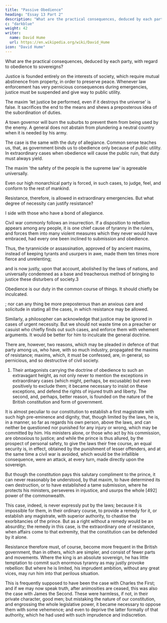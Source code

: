 ```yaml
---
title: "Passive Obedience"
heading: "Essay 13 Part 2"
description: "What are the practical consequences, deduced by each party, with regard to obedience to sovereigns?"
c: "darkblue"
weight: 42
writer:
  name: David Hume
  url: https://en.wikipedia.org/wiki/David_Hume
icon: "David Hume"
---
```


<!-- In the former essay, we endeavoured to refute the speculative systems of politics advanced in this nation; as well the religious system of the one party, as the philosophical of the other. --> 

What are the practical consequences, deduced by each party, with regard to obedience to sovereigns?

Justice is founded entirely on the interests of society, which require mutual abstinence from property, in order to preserve peace. Whenever law enforcement has very pernicious consequences during emergencies, justice must be suspended and give way to public utility<!-- , in such extraordinary and such pressing  -->. 

The maxim <!-- fiat Justitia & ruat Cœlum, --> 'let justice be performed, even if it destroys the universe' is false. It sacrifices the end to the means and shews a preposterous idea of the subordination of duties. 

A town governor will burn the suburbs to prevent them from being used by the enemy. A general does not abstain from plundering a neutral country when it is needed by <!--  of war require it, and he cannot otherwise subsist  -->his army. 

The case is the same with the duty of allegiance. Common sense teaches us, that, as government binds us to obedience only because of public utility. In extraordinary cases when obedience will cause the public ruin, that duty must always yield.<!--  to the primary and original obligation. -->

The maxim 'the safety of the people is the supreme law' is agreeable universally. <!--  to the sentiments of mankind in all ages: --> <!-- [490] Nor is any one, when he reads of the insurrections against Neroa or Philip the Second, so infatuated with party-systems, as not to wish success to the enterprize, and praise the undertakers.  -->

Even our high monarchical party<!-- , in spite of their sublime theory --> is forced, in such cases, to judge, feel, and conform to the rest of mankind.

Resistance, therefore, is allowed in extraordinary emergencies. But what degree of necessity can justify resistance? 

I side with those who have a bond of allegiance.<!--  very close, and consider an infringement of it, as the last refuge in desperate cases, when the public is in the highest danger, from violence and tyranny.  -->

Civil war commonly follows an insurrection. If a disposition to rebellion appears among any people, it is one chief cause of tyranny in the rulers, and forces them into many violent measures which they never would have embraced, had every one been inclined to submission and obedience. 

Thus, the tyrannicide or assassination, approved of by ancient maxims, instead of keeping tyrants and usurpers in awe, made them ten times more fierce and unrelenting; 

and is now justly, upon that account, abolished by the laws of nations, and universally condemned as a base and treacherous method of bringing to justice these disturbers of society.3

Obedience is our duty in the common course of things. It should chiefly be inculcated. 

; nor can any thing be more preposterous than an anxious care and solicitude in stating all the cases, in which resistance may be allowed. 

Similarly, a philosopher can acknowledge that justice may be ignored in cases of urgent necessity. But we should not waste time on a preacher or casuist who chiefly finds out such cases, and enforce them with vehement arguments. It would be better for him to inculcate the general doctrine<!-- , than in displaying the particular exceptions, which we are, perhaps, but too much inclined, of ourselves, to embrace and to extend? -->.

There are, however, two reasons, which may be pleaded in defence of that party among us, who have, with so much industry, propagated the maxims of resistance; maxims, which, it must be confessed, are, in general, so pernicious, and so destructive of civil society. 

1. Their antagonists carrying the doctrine of obedience to such an extravagant height, as not only never to mention the exceptions in extraordinary cases (which might, perhaps, be excusable) but even positively to exclude them; it became necessary to insist on these exceptions, and defend the rights of injured truth and liberty. The second, and, perhaps, better reason, is founded on the nature of the British constitution and form of government.

It is almost peculiar to our constitution to establish a first magistrate with such high pre-eminence and dignity, that, though limited by the laws, he is, in a manner, so far as regards his own person, above the laws, and can neither be questioned nor punished for any injury or wrong, which may be committed by him. His ministers alone, or those who act by his commission, are obnoxious to justice; and while the prince is thus allured, by the prospect of personal safety, to give the laws their free course, an equal security is, in effect, obtained by the punishment of lesser offenders, and at the same time a civil war is avoided, which would be the infallible consequence, were an attack, at every turn, made directly upon the sovereign. 

But though the constitution pays this salutary compliment to the prince, it can never reasonably be understood, by that maxim, to have determined its own destruction, or to have established a tame submission, where he protects his ministers, perseveres in injustice, and usurps the whole [492] power of the commonwealth. 

This case, indeed, is never expressly put by the laws; because it is impossible for them, in their ordinary course, to provide a remedy for it, or establish any magistrate, with superior authority, to chastise the exorbitancies of the prince. But as a right without a remedy would be an absurdity; the remedy in this case, is the extraordinary one of resistance, when affairs come to that extremity, that the constitution can be defended by it alone. 

Resistance therefore must, of course, become more frequent in the British government, than in others, which are simpler, and consist of fewer parts and movements. Where the king is an absolute sovereign, he has little temptation to commit such enormous tyranny as may justly provoke rebellion: But where he is limited, his imprudent ambition, without any great vices, may run him into that perilous situation. 

This is frequently supposed to have been the case with Charles the First; and if we may now speak truth, after animosities are ceased, this was also the case with James the Second. These were harmless, if not, in their private character, good men; but mistaking the nature of our constitution, and engrossing the whole legislative power, it became necessary to oppose them with some vehemence; and even to deprive the latter formally of that authority, which he had used with such imprudence and indiscretion.